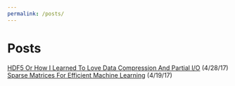 ```yaml
---
permalink: /posts/
---
```

# Posts
[HDF5 Or How I Learned To Love Data Compression And Partial I/O](https://dziganto.github.io/HDF5-Or-How-I-Learned-To-Love-Data-Compression-And-Partial-Input-Output/) (4/28/17)  
[Sparse Matrices For Efficient Machine Learning](https://dziganto.github.io/Sparse-Matrices-For-Efficient-Machine-Learning/) (4/19/17)
